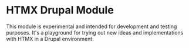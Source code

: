 # HTMX Drupal Module

This module is experimental and intended for development and testing purposes. It's a playground for trying out new ideas and implementations with HTMX in a Drupal environment. 
